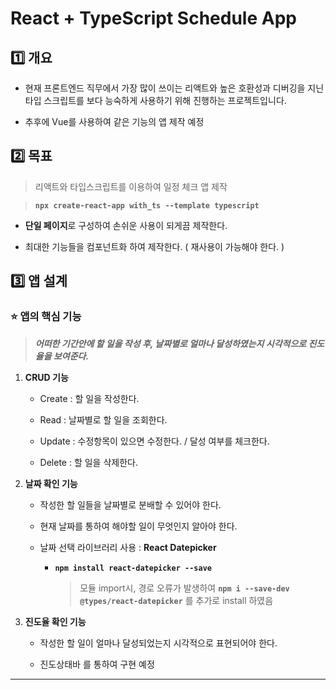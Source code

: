 # React + TypeScript Schedule App

## 1️⃣ 개요

- 현재 프론트엔드 직무에서 가장 많이 쓰이는 리액트와 높은 호환성과 디버깅을 지닌 타입 스크립트를 보다 능숙하게 사용하기 위해 진행하는 프로젝트입니다.

- 추후에 Vue를 사용하여 같은 기능의 앱 제작 예정

## 2️⃣ 목표

> 리액트와 타입스크립트를 이용하여 일정 체크 앱 제작

> **`npx create-react-app with_ts --template typescript`**

- **단일 페이지**로 구성하여 손쉬운 사용이 되게끔 제작한다.

- 최대한 기능들을 컴포넌트화 하여 제작한다. ( 재사용이 가능해야 한다. )

## 3️⃣ 앱 설계

### ⭐️ 앱의 핵심 기능

> **_어떠한 기간안에 할 일을 작성 후, 날짜별로 얼마나 달성하였는지 시각적으로 진도율을 보여준다._**

1. **CRUD 기능**

   - Create : 할 일을 작성한다.

   - Read : 날짜별로 할 일을 조회한다.

   - Update : 수정항목이 있으면 수정한다. / 달성 여부를 체크한다.

   - Delete : 할 일을 삭제한다.

2. **날짜 확인 기능**

   - 작성한 할 일들을 날짜별로 분배할 수 있어야 한다.

   - 현재 날짜를 통하여 해야할 일이 무엇인지 알아야 한다.

   - 날짜 선택 라이브러리 사용 : **React Datepicker**

     - **`npm install react-datepicker --save`**

       > 모듈 import시, 경로 오류가 발생하여 **`npm i --save-dev @types/react-datepicker`** 를 추가로 install 하였음

3. **진도율 확인 기능**

   - 작성한 할 일이 얼마나 달성되었는지 시각적으로 표현되어야 한다.

   - 진도상태바 를 통하여 구현 예정

---
